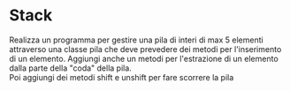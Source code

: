# Stack
Realizza un programma per gestire una pila di interi di max 5 elementi attraverso una classe pila che deve prevedere dei metodi
per l'inserimento di un elemento.
Aggiungi anche un metodi per l'estrazione di un elemento dalla parte della "coda" della pila.  
Poi aggiungi dei metodi shift e unshift per fare scorrere la pila 
